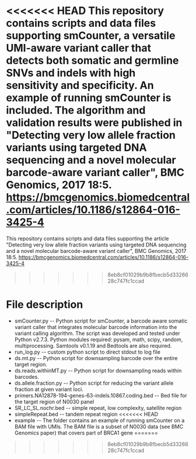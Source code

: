 <<<<<<< HEAD
This repository contains scripts and data files supporting smCounter, a versatile UMI-aware variant caller that detects both somatic and germline SNVs and indels with high sensitivity and specificity. An example of running smCounter is included. The algorithm and validation results were published in "Detecting very low allele fraction variants using targeted DNA sequencing and a novel molecular barcode-aware variant caller", BMC Genomics, 2017 18:5. https://bmcgenomics.biomedcentral.com/articles/10.1186/s12864-016-3425-4
=======
This repository contains scripts and data files supporting the article "Detecting very low allele fraction variants using targeted DNA sequencing and a novel molecular barcode-aware variant caller", BMC Genomics, 2017 18:5. https://bmcgenomics.biomedcentral.com/articles/10.1186/s12864-016-3425-4
>>>>>>> 8eb8cf01029b9b8fbecb5d3326628c747fc1ccad

# File description 
  * smCounter.py -- Python script for smCounter, a barcode aware somatic variant caller that integrates molecular barcode information into the variant calling algorithm. The script was developed and tested under Python v2.7.3. Python modules required: pysam, math, scipy, random, multiprocessing. Samtools v0.1.19 and Bedtools are also required. 
  * run_log.py -- custom python script to direct stdout to log file
  * ds.mt.py -- Python script for downsampling barcode over the entire target region. 
  * ds.reads.withinMT.py -- Python script for downsampling reads within barcodes. 
  * ds.allele.fraction.py -- Python script for reducing the variant allele fraction at given variant loci. 
  * primers.NA12878-194-genes-63-indels.10867.coding.bed -- Bed file for the target region of N0030 panel
  * SR_LC_SL.nochr.bed -- simple repeat, low complexity, satellite region
  * simpleRepeat.bed -- tandem repeat region
<<<<<<< HEAD
  * example -- The folder contains an example of running smCounter on a BAM file with UMIs. The BAM file is a subset of N0030 data (see BMC Genomics paper) that covers part of BRCA1 gene
=======
>>>>>>> 8eb8cf01029b9b8fbecb5d3326628c747fc1ccad


